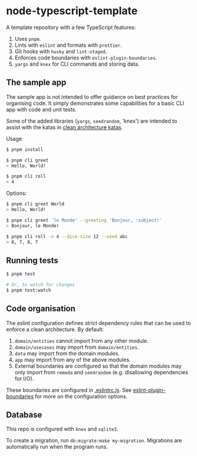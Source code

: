 # node-typescript-template

A template repository with a few TypeScript features:

1. Uses `pnpm`.
2. Lints with `eslint` and formats with `prettier`.
3. Git hooks with `husky` and `lint-staged`.
4. Enforces code boundaries with `eslint-plugin-boundaries`.
5. `yargs` and `knex` for CLI commands and storing data.

## The sample app

The sample app is not intended to offer guidance on best practices for organising code. It simply demonstrates some capabilities for a basic CLI app with code and unit tests.

Some of the added libraries (`yargs`, `seedrandom`, 'knex') are intended to assist with the katas in [clean architecture katas](https://github.com/jbrunton/clean-arch-katas).

Usage:

```bash
$ pnpm install

$ pnpm cli greet
> Hello, World!

$ pnpm cli roll
> 4
```

Options:

```bash
$ pnpm cli greet World
> Hello, World!

$ pnpm cli greet 'le Monde' --greeting 'Bonjour, :subject!'
> Bonjour, le Monde!

$ pnpm cli roll -n 4 --dice-size 12 --seed abc
> 8, 7, 8, 7
```

## Running tests

```bash
$ pnpm test

# Or, to watch for changes
$ pnpm test:watch
```

## Code organisation

The eslint configuration defines strict dependency rules that can be used to enforce a clean architecture. By default:

1. `domain/entities` cannot import from any other module.
2. `domain/usecases` may import from `domain/entities`.
3. `data` may import from the domain modules.
4. `app` may import from any of the above modules.
5. External boundaries are configured so that the domain modules may only import from `remeda` and `seedrandom` (e.g. disallowing dependencies for I/O).

These boundaries are configured in [.eslintrc.js](https://github.com/jbrunton/node-typescript-template/blob/main/.eslintrc.js). See [eslint-plugin-boundaries](https://github.com/javierbrea/eslint-plugin-boundaries) for more on the configuration options.

## Database

This repo is configured with `knex` and `sqlite3`.

To create a migration, run `db:migrate:make my-migration`. Migrations are automatically run when the program runs.
